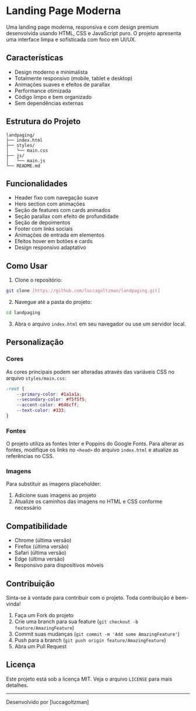 # Landing Page Moderna

Uma landing page moderna, responsiva e com design premium desenvolvida usando HTML, CSS e JavaScript puro. O projeto apresenta uma interface limpa e sofisticada com foco em UI/UX.

## Características

- Design moderno e minimalista
- Totalmente responsivo (mobile, tablet e desktop)
- Animações suaves e efeitos de parallax
- Performance otimizada
- Código limpo e bem organizado
- Sem dependências externas

## Estrutura do Projeto

```
landpaging/
├── index.html
├── styles/
│   └── main.css
├── js/
│   └── main.js
└── README.md
```

## Funcionalidades

- Header fixo com navegação suave
- Hero section com animações
- Seção de features com cards animados
- Seção parallax com efeito de profundidade
- Seção de depoimentos
- Footer com links sociais
- Animações de entrada em elementos
- Efeitos hover em botões e cards
- Design responsivo adaptativo

## Como Usar

1. Clone o repositório:
```bash
git clone [https://github.com/luccagoltzman/landpaging.git]
```

2. Navegue até a pasta do projeto:
```bash
cd landpaging
```

3. Abra o arquivo `index.html` em seu navegador ou use um servidor local.

## Personalização

### Cores
As cores principais podem ser alteradas através das variáveis CSS no arquivo `styles/main.css`:

```css
:root {
    --primary-color: #1a1a1a;
    --secondary-color: #f5f5f5;
    --accent-color: #646cff;
    --text-color: #333;
}
```

### Fontes
O projeto utiliza as fontes Inter e Poppins do Google Fonts. Para alterar as fontes, modifique os links no `<head>` do arquivo `index.html` e atualize as referências no CSS.

### Imagens
Para substituir as imagens placeholder:
1. Adicione suas imagens ao projeto
2. Atualize os caminhos das imagens no HTML e CSS conforme necessário

## Compatibilidade

- Chrome (última versão)
- Firefox (última versão)
- Safari (última versão)
- Edge (última versão)
- Responsivo para dispositivos móveis

## Contribuição

Sinta-se à vontade para contribuir com o projeto. Toda contribuição é bem-vinda!

1. Faça um Fork do projeto
2. Crie uma branch para sua feature (`git checkout -b feature/AmazingFeature`)
3. Commit suas mudanças (`git commit -m 'Add some AmazingFeature'`)
4. Push para a branch (`git push origin feature/AmazingFeature`)
5. Abra um Pull Request

## Licença

Este projeto está sob a licença MIT. Veja o arquivo `LICENSE` para mais detalhes.

---

Desenvolvido por [luccagoltzman]
